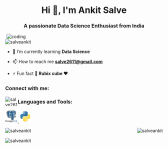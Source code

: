 

<h1 align="center">Hi 👋, I'm Ankit Salve</h1>
<h3 align="center">A passionate Data Science Enthusiast from India</h3>

<img align="right" alt="coding" width= "500" src="http://vandvtechnologies.com/wp-content/uploads/2022/05/digital-marketing-company.gif">


<p align="left"> <img src="https://komarev.com/ghpvc/?username=salveankit&label=Profile%20views&color=0e75b6&style=flat" alt="salveankit" /> </p>



- 🌱 I’m currently learning **Data Science**

- 📫 How to reach me **salve2611@gmail.com**

- ⚡ Fun fact **🎲 Rubix cube ❤**

<h3 align="left">Connect with me:</h3>
<p align="left">
<a href="https://www.hackerrank.com/salve2611" target="blank"><img align="left" src="https://raw.githubusercontent.com/rahuldkjain/github-profile-readme-generator/master/src/images/icons/Social/hackerrank.svg" alt="salve2611" height="30" width="40" /></a>
</p>

<h3 align="left">Languages and Tools:</h3>
<p align="left"> <a href="https://www.postgresql.org" target="_blank" rel="noreferrer"> <img src="https://raw.githubusercontent.com/devicons/devicon/master/icons/postgresql/postgresql-original-wordmark.svg" alt="postgresql" width="40" height="40"/> </a> <a href="https://www.python.org" target="_blank" rel="noreferrer"> <img src="https://raw.githubusercontent.com/devicons/devicon/master/icons/python/python-original.svg" alt="python" width="40" height="40"/> </a> </p>

<p><img align="left" src="https://github-readme-stats.vercel.app/api/top-langs?username=salveankit&show_icons=true&locale=en&layout=compact" alt="salveankit" /></p>

<p>&nbsp;<img align="right" src="https://github-readme-stats.vercel.app/api?username=salveankit&show_icons=true&locale=en" alt="salveankit" /></p>

<p><img align="center" src="https://github-readme-streak-stats.herokuapp.com/?user=salveankit&" alt="salveankit" /></p>
